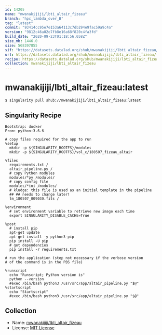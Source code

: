 ```yaml
---
id: 14205
name: "mwanakijiji/lbti_altair_fizeau"
branch: "hpc_lambda_over_B"
tag: "latest"
commit: "93414cc95e7e153a64113c7db294e9fac59a9c4a"
version: "9812c46a02e7fb8e16a68f820c4fa3fd"
build_date: "2020-09-23T01:18:56.058Z"
size_mb: 1446.0
size: 568397855
sif: "https://datasets.datalad.org/shub/mwanakijiji/lbti_altair_fizeau/latest/2020-09-23-93414cc9-9812c46a/9812c46a02e7fb8e16a68f820c4fa3fd.sif"
url: https://datasets.datalad.org/shub/mwanakijiji/lbti_altair_fizeau/latest/2020-09-23-93414cc9-9812c46a/
recipe: https://datasets.datalad.org/shub/mwanakijiji/lbti_altair_fizeau/latest/2020-09-23-93414cc9-9812c46a/Singularity
collection: mwanakijiji/lbti_altair_fizeau
---
```


# mwanakijiji/lbti_altair_fizeau:latest

```bash
$ singularity pull shub://mwanakijiji/lbti_altair_fizeau:latest
```

## Singularity Recipe

```singularity
Bootstrap: docker
From: python:3.6.6

# copy files required for the app to run
%setup
  mkdir -p ${SINGULARITY_ROOTFS}/modules
  mkdir -p ${SINGULARITY_ROOTFS}/vol_c/180507_fizeau_altair

%files
  requirements.txt /
  altair_pipeline.py /
  # copy Python modules
  modules/*py /modules/
  # copy config file
  modules/*ini /modules/
  # kludge: this file is used as an initial template in the pipeline
  ## ## needs to change later!
  lm_180507_009030.fits /

%environment
  # set environment variable to retrieve new image each time
  export SINGULARITY_DISABLE_CACHE=True

%post
  # install pip
  apt-get update
  apt-get install -y python3-pip
  pip install -U pip
  # get dependencies
  pip install -r requirements.txt

# run the application (step not necessary if the verbose version
# of the command is in the PBS file)

%runscript
  echo "Runscript; Python version is"
  python --version
  #exec /bin/bash python3 /usr/src/app/altair_pipeline.py "$@"
%startscript
  echo "Startscript"
  #exec /bin/bash python3 /usr/src/app/altair_pipeline.py "$@"
```

## Collection

 - Name: [mwanakijiji/lbti_altair_fizeau](https://github.com/mwanakijiji/lbti_altair_fizeau)
 - License: [MIT License](https://api.github.com/licenses/mit)

